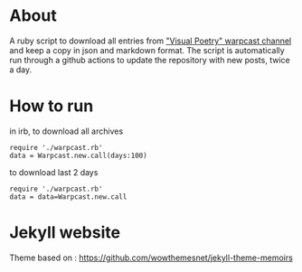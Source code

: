 # About

A ruby script to download all entries from ["Visual Poetry" warpcast channel](https://warpcast.com/~/channel/visual-poetry) and keep a copy in json and markdown format. The script is automatically run through a github actions to update the repository with new posts, twice a day.

# How to run

in irb, to download all archives

```
require './warpcast.rb'
data = Warpcast.new.call(days:100)
```

to download last 2 days

```
require './warpcast.rb'
data = data=Warpcast.new.call
```

# Jekyll website

Theme based on :
https://github.com/wowthemesnet/jekyll-theme-memoirs
